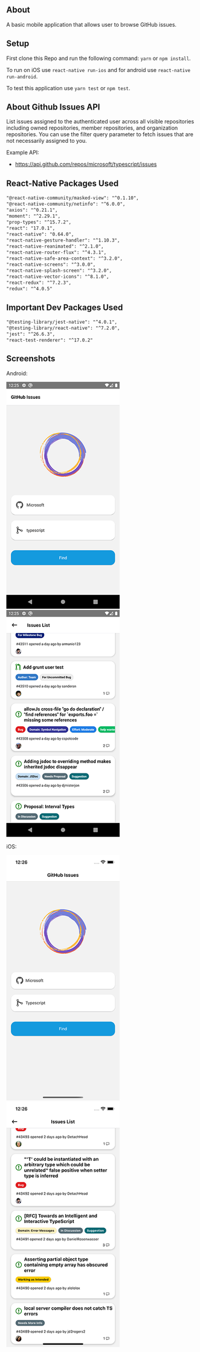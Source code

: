 ## About
A basic mobile application that allows user to browse GitHub issues.

## Setup
First clone this Repo and run the following command:
`yarn` or `npm install`.

To run on iOS use `react-native run-ios` and for android use `react-native run-android`.

To test this application use `yarn test` or `npm test`.

## About Github Issues API
List issues assigned to the authenticated user across all visible repositories including owned repositories, member repositories, and organization repositories. You can use the filter query parameter to fetch issues that are not necessarily assigned to you.

Example API:
* https://api.github.com/repos/microsoft/typescript/issues

## React-Native Packages Used
    "@react-native-community/masked-view": "^0.1.10",
    "@react-native-community/netinfo": "^6.0.0",
    "axios": "^0.21.1",
    "moment": "^2.29.1",
    "prop-types": "^15.7.2",
    "react": "17.0.1",
    "react-native": "0.64.0",
    "react-native-gesture-handler": "^1.10.3",
    "react-native-reanimated": "^2.1.0",
    "react-native-router-flux": "^4.3.1",
    "react-native-safe-area-context": "^3.2.0",
    "react-native-screens": "^3.0.0",
    "react-native-splash-screen": "^3.2.0",
    "react-native-vector-icons": "^8.1.0",
    "react-redux": "^7.2.3",
    "redux": "^4.0.5"
    
## Important Dev Packages Used
    "@testing-library/jest-native": "^4.0.1",
    "@testing-library/react-native": "^7.2.0",
    "jest": "^26.6.3",
    "react-test-renderer": "^17.0.2"
    
## Screenshots
Android:

![Screenshot](Screenshot_android1.png "Screenshot Android")
![Screenshot](Screenshot_android2.png "Screenshot Android")

iOS:

![Screenshot](Screenshot_ios1.png "Screenshot iOS")
![Screenshot](Screenshot_ios2.png "Screenshot iOS")



